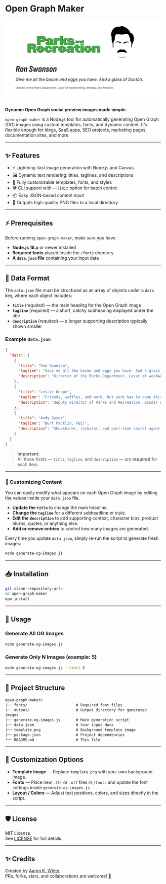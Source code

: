 # Open Graph Maker

![Ron Swanson OG Image](https://github.com/aaronkwhite/open-graph-maker/blob/main/output/ron-swanson.png?raw=true)

**Dynamic Open Graph social preview images made simple.**

`open-graph-maker` is a Node.js tool for automatically generating Open Graph (OG) images using custom templates, fonts, and dynamic content. It’s flexible enough for blogs, SaaS apps, SEO projects, marketing pages, documentation sites, and more.

---

## ✨ Features

- ⚡ Lightning-fast image generation with Node.js and Canvas
- 🖼️ Dynamic text rendering: titles, taglines, and descriptions
- 🎨 Fully customizable templates, fonts, and styles
- 🛠️ CLI support with `--limit` option for batch control
- 📦 Easy JSON-based content input
- 📂 Outputs high-quality PNG files to a local directory

---

## ⚡ Prerequisites

Before running `open-graph-maker`, make sure you have:

- **Node.js 18.x** or newer installed
- **Required fonts** placed inside the `/fonts` directory
- **A `data.json` file** containing your input data

---

## 📄 Data Format

The `data.json` file must be structured as an array of objects under a `data` key, where each object includes:

- **`title`** (required) — the main heading for the Open Graph image
- **`tagline`** (required) — a short, catchy subheading displayed under the title
- **`description`** (required) — a longer supporting description typically shown smaller

### Example `data.json`

```json
{
  "data": [
    {
      "title": "Ron Swanson",
      "tagline": "Give me all the bacon and eggs you have. And a glass of Scotch.",
      "description": "Director of the Parks Department. Lover of woodworking, whiskey, and freedom."
    },
    {
      "title": "Leslie Knope",
      "tagline": "Friends, waffles, and work. But work has to come third.",
      "description": "Deputy Director of Parks and Recreation. Binder enthusiast and eternal optimist."
    },
    {
      "title": "Andy Dwyer",
      "tagline": "Burt Macklin, FBI!",
      "description": "Shoeshiner, rockstar, and part-time secret agent. Lead singer of Mouse Rat."
    }
  ]
}
```

> **Important:**  
> All three fields — `title`, `tagline`, and `description` — are **required** for each item.

---

### 🎨 Customizing Content

You can easily modify what appears on each Open Graph image by editing the values inside your `data.json` file.

- **Update the `title`** to change the main headline.
- **Change the `tagline`** for a different subheadline or style.
- **Edit the `description`** to add supporting context, character bios, product blurbs, quotes, or anything else.
- **Add or remove entries** to control how many images are generated.

Every time you update `data.json`, simply re-run the script to generate fresh images:

```bash
node generate-og-images.js
```

---

## 📥 Installation

```bash
git clone <repository-url>
cd open-graph-maker
npm install
```

---

## 🚀 Usage

### Generate All OG Images

```bash
node generate-og-images.js
```

### Generate Only N Images (example: 5)

```bash
node generate-og-images.js --limit 5
```

---

## 📂 Project Structure

```
open-graph-maker/
├── fonts/                      # Required font files
├── output/                     # Output directory for generated images
├── generate-og-images.js       # Main generation script
├── data.json                   # Your input data
├── template.png                # Background template image
├── package.json                # Project dependencies
└── README.md                   # This file
```

---

## 🎨 Customization Options

- **Template Image** — Replace `template.png` with your own background image.
- **Fonts** — Place new `.ttf` or `.otf` files in `/fonts` and update the font settings inside `generate-og-images.js`.
- **Layout / Colors** — Adjust text positions, colors, and sizes directly in the script.

---

## 🛡 License

MIT License.  
See [LICENSE](./LICENSE) for full details.

---

## ✨ Credits

Created by [Aaron K. White](https://github.com/aaronkwhite).  
PRs, forks, stars, and collaborations are welcome! 🚀
